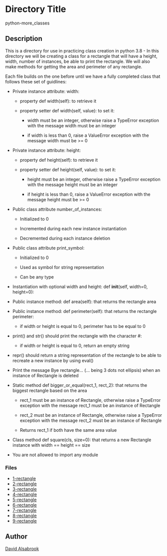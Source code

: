 # Directory Title

python-more_classes

## Description

This is a directory for use in practicing class creation in python 3.8 -
In this directory we will be creating a class for a rectangle that will have
a height, width, number of instances, be able to print the rectangle.
We will also make methods for getting the area and perimeter of any rectangle.

Each file builds on the one before until we have a fully completed class that
follows these set of guidlines:

* Private instance attribute: width:

    * property def width(self): to retrieve it

    * property setter def width(self, value): to set it:

        * width must be an integer, otherwise raise a TypeError exception with the message width must be an integer

        * if width is less than 0, raise a ValueError exception with the message width must be >= 0

* Private instance attribute: height:

    * property def height(self): to retrieve it

    * property setter def height(self, value): to set it:

        * height must be an integer, otherwise raise a TypeError exception with the message height
        must be an integer

        * if height is less than 0, raise a ValueError exception with the message height must be >= 0

* Public class attribute number_of_instances:

    * Initialized to 0

    * Incremented during each new instance instantiation

    * Decremented during each instance deletion

* Public class attribute print_symbol:

    * Initialized to 0

    * Used as symbol for string representation

    * Can be any type

* Instantiation with optional width and height: def __init__(self, width=0, height=0):

* Public instance method: def area(self): that returns the rectangle area

* Public instance method: def perimeter(self): that returns the rectangle perimeter:

    * if width or height is equal to 0, perimeter has to be equal to 0

* print() and str() should print the rectangle with the character #:

    * if width or height is equal to 0, return an empty string

* repr() should return a string representation of the rectangle to be able to recreate a new instance by using eval()

* Print the message Bye rectangle... (... being 3 dots not ellipsis) when an instance of Rectangle is deleted

* Static method def bigger_or_equal(rect_1, rect_2): that returns the biggest rectangle based on the area

    * rect_1 must be an instance of Rectangle, otherwise raise a TypeError exception with the message rect_1 must be an instance of Rectangle

    * rect_2 must be an instance of Rectangle, otherwise raise a TypeError exception with the message rect_2 must be an instance of Rectangle

    * Returns rect_1 if both have the same area value

* Class method def square(cls, size=0): that returns a new Rectangle instance with width == height == size

* You are not allowed to import any module

### Files

* [1-rectangle](1-rectangle.py)
* [2-rectangle](2-rectangle.py)
* [3-rectangle](3-rectangle.py)
* [4-rectangle](4-rectangle.py)
* [5-rectangle](5-rectangle.py)
* [6-rectangle](6-rectangle.py)
* [7-rectangle](7-rectangle.py)
* [8-rectangle](8-rectangle.py)
* [9-rectangle](9-rectangle.py)

## Author

[David Alsabrook](https://github.com/DAlsabrook)
